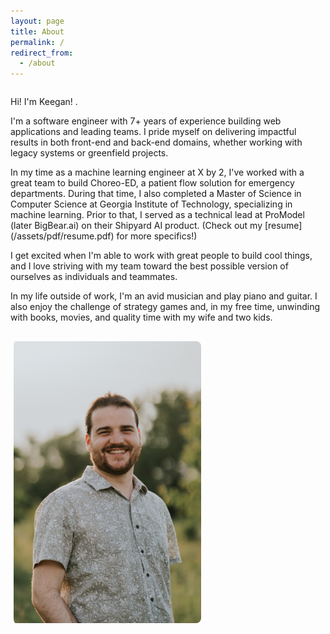 ```yaml
---
layout: page
title: About
permalink: /
redirect_from:
  - /about
---
```


<div class="about-container">
  <div class="about-text">
    <p>Hi! I'm Keegan! .</p>
    <p>I'm a software engineer with 7+ years of experience building web applications and leading teams. I pride myself on delivering impactful results in both front-end and back-end domains, whether working with legacy systems or greenfield projects.</p>
    <p>In my time as a machine learning engineer at X by 2, I've worked with a great team to build Choreo-ED, a patient flow solution for emergency departments. During that time, I also completed a Master of Science in Computer Science at Georgia Institute of Technology, specializing in machine learning. Prior to that, I served as a technical lead at ProModel (later BigBear.ai) on their Shipyard AI product. (Check out my [resume](/assets/pdf/resume.pdf) for more specifics!)</p>
    <p>I get excited when I'm able to work with great people to build cool things, and I love striving with my team toward the best possible version of ourselves as individuals and teammates.  </p>
    <p>In my life outside of work, I'm an avid musician and play piano and guitar. I also enjoy the challenge of strategy games and, in my free time, unwinding with books, movies, and quality time with my wife and two kids. </p>
  </div>
  <img src="/assets/me.jpg" alt="Keegan Kozler" class="about-image">
</div>

<style>

.about-container {
  display: flex;
  align-items: flex-start;
  justify-content: space-between;
  gap: 1rem;
  flex-wrap: wrap; /* allows wrapping for small screens */
}

.about-text {
  flex: 1;
  min-width: 250px; /* ensures text doesn’t collapse too much */
}

.about-image {
  width: 300px;
  max-width: 100%; /* scales down on small screens */
  height: auto;
  border-radius: 8px;
  padding-left: 5px;
}

/* Stack image below text on mobile */
@media (max-width: 768px) {
  .about-container {
    flex-direction: column;
    align-items: center;
    text-align: center;
  }

  .about-image {
    padding-left: 0;
    margin-top: 1rem;
  }
}


</style>